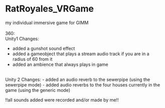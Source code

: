 # RatRoyales_VRGame
my individual immersive game for GIMM
<br>
<br>
360:
<br>
Unity1 Changes:
<br>
- added a gunshot sound effect
- added a gameobject that plays a stream audio track if you are in a radius of 60 from it
- added an ambience that always plays in game
<br>
Unity 2 Changes:
- added an audio reverb to the sewerpipe (using the sewerpipe mode)
- added audio reverbs to the four houses currently in the game (using the generic mode)
<br>
  
!!all sounds added were recorded and/or made by me!!
